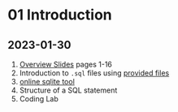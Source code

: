 # 01 Introduction
## 2023-01-30

1. [Overview Slides](https://www.db-book.com/slides-dir/PDF-dir/ch1.pdf) pages 1-16
2. Introduction to `.sql` files using [provided files](https://www.db-book.com/university-lab-dir/sample_tables-dir/index.html)
3. [online sqlite tool](https://www.db-book.com/university-lab-dir/sqljs.html)
4. Structure of a SQL statement
5. Coding Lab
